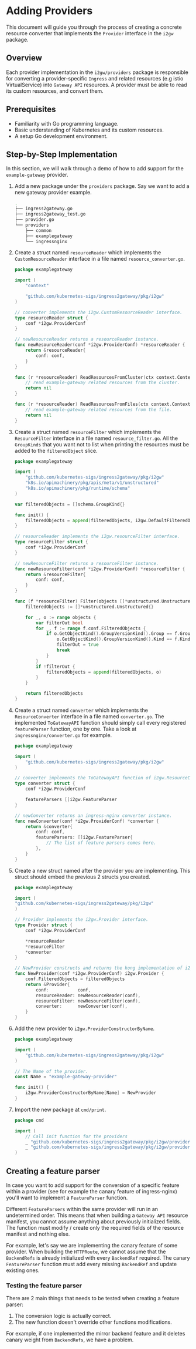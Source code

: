 # Adding Providers

This document will guide you through the process of creating a concrete resource
converter that implements the `Provider` interface in the `i2gw` package.

## Overview

Each provider implementation in the `i2gw/providers` package is responsible for
converting a provider-specific `Ingress` and related resources (e.g istio VirtualService)
into `Gateway API` resources. A provider must be able to read its custom resources,
and convert them.

## Prerequisites

* Familiarity with Go programming language.
* Basic understanding of Kubernetes and its custom resources.
* A setup Go development environment.

## Step-by-Step Implementation

In this section, we will walk through a demo of how to add support for the `example-gateway`
provider.

1. Add a new package under the `providers` package. Say we want to add a new gateway
   provider example.

    ```bash
    .
    ├── ingress2gateway.go
    ├── ingress2gateway_test.go
    ├── provider.go
    └── providers
        ├── common
        ├── examplegateway
        └── ingressnginx
    ```

1. Create a struct named `resourceReader` which implements the `CustomResourceReader`
   interface in a file named `resource_converter.go`.

    ```go
    package examplegateway

    import (
        "context"

        "github.com/kubernetes-sigs/ingress2gateway/pkg/i2gw"
    )

    // converter implements the i2gw.CustomResourceReader interface.
    type resourceReader struct {
        conf *i2gw.ProviderConf
    }

    // newResourceReader returns a resourceReader instance.
    func newResourceReader(conf *i2gw.ProviderConf) *resourceReader {
        return &resourceReader{
            conf: conf,
        }
    }

    func (r *resourceReader) ReadResourcesFromCluster(ctx context.Context, customResources interface{}) error {
        // read example-gateway related resources from the cluster.
        return nil
    }

    func (r *resourceReader) ReadResourcesFromFiles(ctx context.Context, customResources interface{}, filename string) error {
        // read example-gateway related resources from the file.
        return nil
    }
    ```

1. Create a struct named `resourceFilter` which implements the `ResourceFilter`
   interface in a file named `resource_filter.go`. All the `GroupKinds` that
   you want not to list when printing the resources must be added to the `filteredObject`
   slice.

    ```go
    package examplegateway

    import (
        "github.com/kubernetes-sigs/ingress2gateway/pkg/i2gw"
        "k8s.io/apimachinery/pkg/apis/meta/v1/unstructured"
        "k8s.io/apimachinery/pkg/runtime/schema"
    )

    var filteredObjects = []schema.GroupKind{}

    func init() {
        filteredObjects = append(filteredObjects, i2gw.DefaultFilteredObjects...)
    }

    // resourceReader implements the i2gw.resourceFilter interface.
    type resourceFilter struct {
        conf *i2gw.ProviderConf
    }

    // newResourceFilter returns a resourceFilter instance.
    func newResourceFilter(conf *i2gw.ProviderConf) *resourceFilter {
        return &resourceFilter{
            conf: conf,
        }
    }

    func (f *resourceFilter) Filter(objects []*unstructured.Unstructured) []*unstructured.Unstructured {
        filteredObjects := []*unstructured.Unstructured{}

        for _, o := range objects {
            var filterOut bool
            for _, f := range f.conf.FilteredObjects {
                if o.GetObjectKind().GroupVersionKind().Group == f.Group &&
                    o.GetObjectKind().GroupVersionKind().Kind == f.Kind {
                    filterOut = true
                    break
                }
            }
            if !filterOut {
                filteredObjects = append(filteredObjects, o)
            }
        }

        return filteredObjects
    }
    ```

1. Create a struct named `converter` which implements the `ResourceConverter` interface
   in a file named `converter.go`. The implemented `ToGatewayAPI` function should
   simply call every registered `featureParser` function, one by one. Take a look
   at `ingressnginx/converter.go` for example.

    ```go
    package examplegateway

    import (
        "github.com/kubernetes-sigs/ingress2gateway/pkg/i2gw"
    )

    // converter implements the ToGatewayAPI function of i2gw.ResourceConverter interface.
    type converter struct {
        conf *i2gw.ProviderConf

        featureParsers []i2gw.FeatureParser
    }

    // newConverter returns an ingress-nginx converter instance.
    func newConverter(conf *i2gw.ProviderConf) *converter {
        return &converter{
            conf: conf,
            featureParsers: []i2gw.FeatureParser{
                // The list of feature parsers comes here.
            },
        }
    }
    ```

1. Create a new struct named after the provider you are implementing. This struct
   should embed the previous 2 structs you created.

    ```go
    package examplegateway

    import (
    "github.com/kubernetes-sigs/ingress2gateway/pkg/i2gw"
    )

    // Provider implements the i2gw.Provider interface.
    type Provider struct {
        conf *i2gw.ProviderConf

        *resourceReader
        *resourceFilter
        *converter
    }

    // NewProvider constructs and returns the kong implementation of i2gw.Provider.
    func NewProvider(conf *i2gw.ProviderConf) i2gw.Provider {
        conf.FilteredObjects = filteredObjects
        return &Provider{
            conf:           conf,
            resourceReader: newResourceReader(conf),
            resourceFilter: newResourceFilter(conf),
            converter:      newConverter(conf),
        }
    }
    ```

1. Add the new provider to `i2gw.ProviderConstructorByName`.

    ```go
    package examplegateway

    import (
        "github.com/kubernetes-sigs/ingress2gateway/pkg/i2gw"
    )

    // The Name of the provider.
    const Name = "example-gateway-provider"

    func init() {
        i2gw.ProviderConstructorByName[Name] = NewProvider
    }
    ```

1. Import the new package at `cmd/print`.

    ```go
    package cmd

    import (
        // Call init function for the providers
        _ "github.com/kubernetes-sigs/ingress2gateway/pkg/i2gw/providers/ingressnginx"
        _ "github.com/kubernetes-sigs/ingress2gateway/pkg/i2gw/providers/examplegateway"
    )
    ```

## Creating a feature parser

In case you want to add support for the conversion of a specific feature within
a provider (see for example the canary feature of ingress-nginx) you'll want to
implement a `FeatureParser` function.

Different `FeatureParsers` within the same provider will run in an undetermined order.
This means that when building a `Gateway API` resource manifest, you cannot assume
anything about previously initialized fields. The function must modify / create
only the required fields of the resource manifest and nothing else.

For example, let's say we are implementing the canary feature of some provider. When
building the `HTTPRoute`, we cannot assume that the `BackendRefs` is already initialized
with every `BackendRef` required. The canary `FeatureParser` function must add every
missing `BackendRef` and update existing ones.

### Testing the feature parser

There are 2 main things that needs to be tested when creating a feature parser:

1. The conversion logic is actually correct.
1. The new function doesn't override other functions modifications.

For example, if one implemented the mirror backend feature and it deletes canary
weight from `BackendRefs`, we have a problem.
